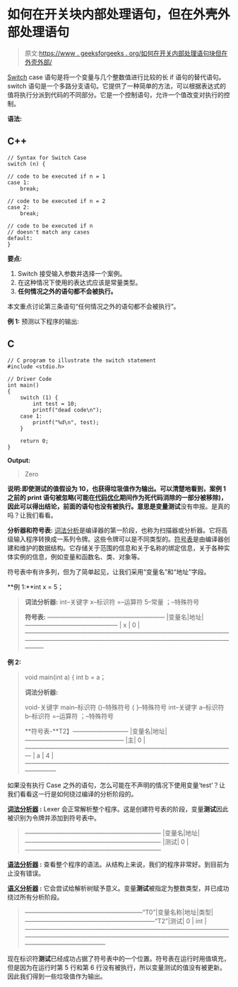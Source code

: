 # 如何在开关块内部处理语句，但在外壳外部处理语句

> 原文:[https://www . geeksforgeeks . org/如何在开关内部处理语句块但在外壳外部/](https://www.geeksforgeeks.org/how-a-statement-is-handled-inside-switch-block-but-outside-case/)

[Switch](https://www.geeksforgeeks.org/switch-statement-cc/) case 语句是将一个变量与几个整数值进行比较的长 if 语句的替代语句。switch 语句是一个多路分支语句。它提供了一种简单的方法，可以根据表达式的值将执行分派到代码的不同部分。它是一个控制语句，允许一个值改变对执行的控制。

**语法:**

## C++

```
// Syntax for Switch Case
switch (n) {

// code to be executed if n = 1
case 1:
    break;

// code to be executed if n = 2
case 2:
    break;

// code to be executed if n
// doesn't match any cases
default:
}
```

**要点:**

1.  Switch 接受输入参数并选择一个案例。
2.  在这种情况下使用的表达式应该是常量类型。
3.  **任何情况之外的语句都不会被执行。**

本文重点讨论第三条语句“任何情况之外的语句都不会被执行”。

**例 1:** 预测以下程序的输出:

## C

```
// C program to illustrate the switch statement
#include <stdio.h>

// Driver Code
int main()
{
    switch (1) {
        int test = 10;
        printf("dead code\n");
    case 1:
        printf("%d\n", test);
    }

    return 0;
}
```

**Output:**

> Zero

**说明:**即使测试的值假设为 10，也获得垃圾值作为输出。可以清楚地看到，案例 1 之前的 print 语句被忽略(可能在[代码优化](https://www.geeksforgeeks.org/code-optimization-in-compiler-design/)期间作为死代码消除的一部分被移除)，因此可以得出结论，前面的语句也没有被执行。意思是**变量测试**没有申报。是真的吗？让我们看看。

**分析器和符号表:** [词法分析](https://www.geeksforgeeks.org/introduction-of-lexical-analysis/)是编译器的第一阶段，也称为扫描器或分析器。它将高级输入程序转换成一系列令牌。这些令牌可以是不同类型的。[符号表](https://www.geeksforgeeks.org/symbol-table-compiler/)是由编译器创建和维护的数据结构。它存储关于范围的信息和关于名称的绑定信息，关于各种实体实例的信息，例如变量和函数名、类、对象等。

符号表中有许多列，但为了简单起见，让我们采用“变量名”和“地址”字段。

**例 1:**int x = 5；

> **词法分析器:**
> int–关键字
> x–标识符
> =–运算符
> 5–常量
> ；–特殊符号
> 
> **符号表:**
> ———————————————————
> |变量名|地址|
> ———————————————
> | x | 0 |
> —————————————————————————————————————————————————————————————————————

**例 2:**

> void main(int a)
> {
> int b = a；
> 
> **词法分析器:**
> 
> void-关键字
> main–标识符
> ()–特殊符号
> { }–特殊符号
> int–关键字
> a–标识符
> b–标识符
> =–运算符
> ；–特殊符号
> 
> **符号表-**T2】—————————
> |变量名|地址|
> ————————————————
> |主| 0 |
> ——————————————————————————————————
> | a | 4 |
> ——————————————————————————————————————

如果没有执行 Case 之外的语句，怎么可能在不声明的情况下使用变量‘test’？让我们看看这一行是如何绕过编译的分析阶段的。

**<u>词法分析器</u> :** Lexer 会正常解析整个程序。这是创建符号表的阶段，变量**测试**因此被识别为令牌并添加到符号表中。

> ——————————————————————
> |变量名|地址|
> ——————————————————————
> |测试| 0 |
> ——————————————————————

**<u>语法分析器</u> :** 查看整个程序的语法。从结构上来说，我们的程序非常好。到目前为止没有错误。

**<u>语义分析器</u> :** 它会尝试给解析树赋予意义。变量**测试**被指定为整数类型，并已成功绕过所有分析阶段。

> ———————————————————“T0”|变量名称|地址|类型|
> —————————————————————“T2”|测试| 0 | int |
> ———————————————————————————————————————————————————————————————————————————————

现在标识符**测试**已经成功占据了符号表中的一个位置。符号表在运行时用值填充，但是因为在运行时第 5 行和第 6 行没有被执行，所以变量测试的值没有被更新。因此我们得到一些垃圾值作为输出。
